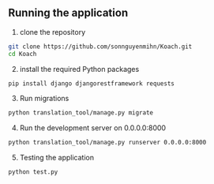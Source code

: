 ## Running the application

1. clone the repository
```bash
git clone https://github.com/sonnguyenmihn/Koach.git
cd Koach
```

2. install the required Python packages
```bash 
pip install django djangorestframework requests
```

3. Run migrations
```bash
python translation_tool/manage.py migrate
```

4. Run the development server on 0.0.0.0:8000
```bash
python translation_tool/manage.py runserver 0.0.0.0:8000
```

5. Testing the application
```bash
python test.py
```



